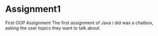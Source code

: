 # Assignment1
First OOP Assignment 
The first assignment of Java i did was a chatbox, asking the user topics they want to talk about.
